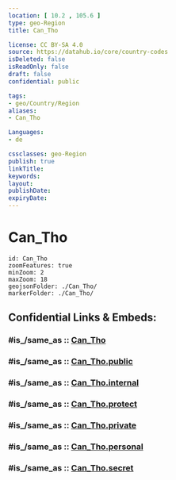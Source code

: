 ```yaml
---
location: [ 10.2 , 105.6 ] 
type: geo-Region
title: Can_Tho

license: CC BY-SA 4.0
source: https://datahub.io/core/country-codes
isDeleted: false
isReadOnly: false
draft: false
confidential: public

tags:
- geo/Country/Region
aliases:
- Can_Tho

Languages:
- de

cssclasses: geo-Region
publish: true
linkTitle: 
keywords: 
layout: 
publishDate: 
expiryDate: 
---
```


# Can_Tho

```leaflet
id: Can_Tho
zoomFeatures: true 
minZoom: 2 
maxZoom: 18
geojsonFolder: ./Can_Tho/
markerFolder: ./Can_Tho/
```


## Confidential Links & Embeds: 

### #is_/same_as :: [Can_Tho](/_Standards/Earth/Continent/Asia/Asia~South~East/Vietnam/Provinces~Vietnam/Can_Tho.md) 

### #is_/same_as :: [Can_Tho.public](/_public/Earth/Continent/Asia/Asia~South~East/Vietnam/Provinces~Vietnam/Can_Tho.public.md) 

### #is_/same_as :: [Can_Tho.internal](/_internal/Earth/Continent/Asia/Asia~South~East/Vietnam/Provinces~Vietnam/Can_Tho.internal.md) 

### #is_/same_as :: [Can_Tho.protect](/_protect/Earth/Continent/Asia/Asia~South~East/Vietnam/Provinces~Vietnam/Can_Tho.protect.md) 

### #is_/same_as :: [Can_Tho.private](/_private/Earth/Continent/Asia/Asia~South~East/Vietnam/Provinces~Vietnam/Can_Tho.private.md) 

### #is_/same_as :: [Can_Tho.personal](/_personal/Earth/Continent/Asia/Asia~South~East/Vietnam/Provinces~Vietnam/Can_Tho.personal.md) 

### #is_/same_as :: [Can_Tho.secret](/_secret/Earth/Continent/Asia/Asia~South~East/Vietnam/Provinces~Vietnam/Can_Tho.secret.md)

